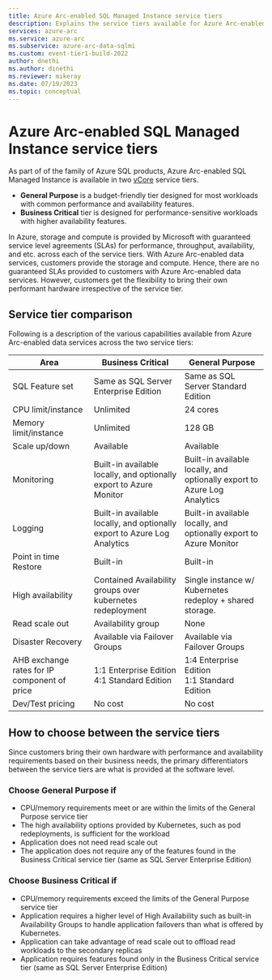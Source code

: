 ```yaml
---
title: Azure Arc-enabled SQL Managed Instance service tiers
description: Explains the service tiers available for Azure Arc-enabled SQL Managed Instance deployments. 
services: azure-arc
ms.service: azure-arc
ms.subservice: azure-arc-data-sqlmi
ms.custom: event-tier1-build-2022
author: dnethi
ms.author: dinethi
ms.reviewer: mikeray
ms.date: 07/19/2023
ms.topic: conceptual
---
```


# Azure Arc-enabled SQL Managed Instance service tiers

As part of of the family of Azure SQL products, Azure Arc-enabled SQL Managed Instance is available in two [vCore](/azure/azure-sql/database/service-tiers-vcore) service tiers.

- **General Purpose** is a budget-friendly tier designed for most workloads with common performance and availability features.
- **Business Critical** tier is designed for performance-sensitive workloads with higher availability features.

In Azure, storage and compute is provided by Microsoft with guaranteed service level agreements (SLAs) for performance, throughput, availability, and etc. across each of the service tiers. With Azure Arc-enabled data services, customers provide the storage and compute. Hence, there are no guaranteed SLAs provided to customers with Azure Arc-enabled data services. However, customers get the flexibility to bring their own performant hardware irrespective of the service tier. 

## Service tier comparison

Following is a description of the various capabilities available from Azure Arc-enabled data services across the two service tiers:


Area | Business Critical | General Purpose
----------|-----------------|------------------
SQL Feature set | Same as SQL Server Enterprise Edition | Same as SQL Server Standard Edition
CPU limit/instance | Unlimited  | 24 cores
Memory limit/instance | Unlimited | 128 GB
Scale up/down | Available | Available
Monitoring | Built-in available locally, and optionally export to Azure Monitor | Built-in available locally, and optionally export to Azure Log Analytics
Logging | Built-in available locally, and optionally export to Azure Log Analytics | Built-in available locally, and optionally export to Azure Monitor
Point in time Restore | Built-in | Built-in
High availability | Contained Availability groups over kubernetes redeployment | Single instance w/ Kubernetes redeploy + shared storage.
Read scale out | Availability group | None
Disaster Recovery | Available via Failover Groups | Available via Failover Groups
AHB exchange rates for IP component of price | 1:1 Enterprise Edition <br> 4:1 Standard Edition | 1:4 Enterprise Edition​ <br> 1:1 Standard Edition 
Dev/Test pricing | No cost | No cost

## How to choose between the service tiers

Since customers bring their own hardware with performance and availability requirements based on their business needs, the primary differentiators between the service tiers are what is provided at the software level. 

### Choose General Purpose if

- CPU/memory requirements meet or are within the limits of the General Purpose service tier
- The high availability options provided by Kubernetes, such as pod redeployments, is sufficient for the workload
- Application does not need read scale out
- The application does not require any of the features found in the Business Critical service tier (same as SQL Server Enterprise Edition)

### Choose Business Critical if

- CPU/memory requirements exceed the limits of the General Purpose service tier
- Application requires a higher level of High Availability such as built-in Availability Groups to handle application failovers than what is offered by Kubernetes. 
- Application can take advantage of read scale out to offload read workloads to the secondary replicas
- Application requires features found only in the Business Critical service tier (same as SQL Server Enterprise Edition)
